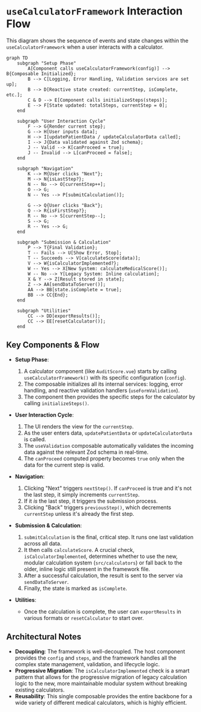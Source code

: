 # `useCalculatorFramework` Interaction Flow

This diagram shows the sequence of events and state changes within the `useCalculatorFramework` when a user interacts with a calculator.

```mermaid
graph TD
    subgraph "Setup Phase"
        A[Component calls useCalculatorFramework(config)] --> B{Composable Initialized};
        B --> C[Logging, Error Handling, Validation services are set up];
        B --> D[Reactive state created: currentStep, isComplete, etc.];
        C & D --> E[Component calls initializeSteps(steps)];
        E --> F[State updated: totalSteps, currentStep = 0];
    end

    subgraph "User Interaction Cycle"
        F --> G{Render current step};
        G --> H[User inputs data];
        H --> I[updatePatientData / updateCalculatorData called];
        I --> J{Data validated against Zod schema};
        J -- Valid --> K[canProceed = true];
        J -- Invalid --> L[canProceed = false];
    end

    subgraph "Navigation"
        K --> M{User clicks "Next"};
        M --> N{isLastStep?};
        N -- No --> O[currentStep++];
        O --> G;
        N -- Yes --> P[submitCalculation()];

        G --> Q{User clicks "Back"};
        Q --> R{isFirstStep?};
        R -- No --> S[currentStep--];
        S --> G;
        R -- Yes --> G;
    end

    subgraph "Submission & Calculation"
        P --> T{Final Validation};
        T -- Fails --> U[Show Error, Stop];
        T -- Succeeds --> V[calculateScore(data)];
        V --> W{isCalculatorImplemented?};
        W -- Yes --> X[New System: calculateMedicalScore()];
        W -- No --> Y[Legacy System: Inline calculation];
        X & Y --> Z[Result stored in state];
        Z --> AA[sendDataToServer()];
        AA --> BB[state.isComplete = true];
        BB --> CC{End};
    end

    subgraph "Utilities"
        CC --> DD[exportResults()];
        CC --> EE[resetCalculator()];
    end
```

## Key Components & Flow

-   **Setup Phase**:
    1.  A calculator component (like `AuditScore.vue`) starts by calling `useCalculatorFramework()` with its specific configuration (`config`).
    2.  The composable initializes all its internal services: logging, error handling, and reactive validation handlers (`useFormValidation`).
    3.  The component then provides the specific steps for the calculator by calling `initializeSteps()`.

-   **User Interaction Cycle**:
    1.  The UI renders the view for the `currentStep`.
    2.  As the user enters data, `updatePatientData` or `updateCalculatorData` is called.
    3.  The `useValidation` composable automatically validates the incoming data against the relevant Zod schema in real-time.
    4.  The `canProceed` computed property becomes `true` only when the data for the current step is valid.

-   **Navigation**:
    1.  Clicking "Next" triggers `nextStep()`. If `canProceed` is true and it's not the last step, it simply increments `currentStep`.
    2.  If it *is* the last step, it triggers the submission process.
    3.  Clicking "Back" triggers `previousStep()`, which decrements `currentStep` unless it's already the first step.

-   **Submission & Calculation**:
    1.  `submitCalculation` is the final, critical step. It runs one last validation across all data.
    2.  It then calls `calculateScore`. A crucial check, `isCalculatorImplemented`, determines whether to use the new, modular calculation system (`src/calculators`) or fall back to the older, inline logic still present in the framework file.
    3.  After a successful calculation, the result is sent to the server via `sendDataToServer`.
    4.  Finally, the state is marked as `isComplete`.

-   **Utilities**:
    -   Once the calculation is complete, the user can `exportResults` in various formats or `resetCalculator` to start over.

## Architectural Notes

-   **Decoupling**: The framework is well-decoupled. The host component provides the `config` and `steps`, and the framework handles all the complex state management, validation, and lifecycle logic.
-   **Progressive Migration**: The `isCalculatorImplemented` check is a smart pattern that allows for the progressive migration of legacy calculation logic to the new, more maintainable modular system without breaking existing calculators.
-   **Reusability**: This single composable provides the entire backbone for a wide variety of different medical calculators, which is highly efficient.

